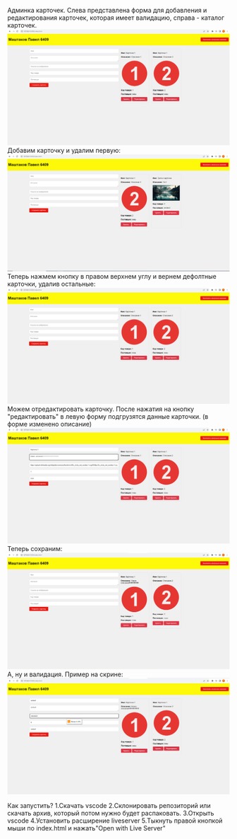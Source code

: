 Админка карточек.
Слева представлена форма для добавления и редактирования карточек, которая имеет валидацию, справа - каталог карточек.
![Alt text](1.png)
Добавим карточку и удалим первую:
![Alt text](2.png)
Теперь нажмем кнопку в правом верхнем углу и вернем дефолтные карточки, удалив остальные:
![Alt text](3.png)
Можем отредактировать карточку. После нажатия на кнопку "редактировать" в левую форму подгрузятся данные карточки. (в форме изменено описание)
![Alt text](4.png)
Теперь сохраним:
![Alt text](5.png)
А, ну и валидация. Пример на скрине:
![Alt text](6.png)

Как запустить?
1.Скачать vscode
2.Склонировать репозиторий или скачать архив, который потом нужно будет распаковать.
3.Открыть vscode
4.Установить расширение liveserver
5.Тыкнуть правой кнопкой мыши по index.html и нажать"Open with Live Server"
